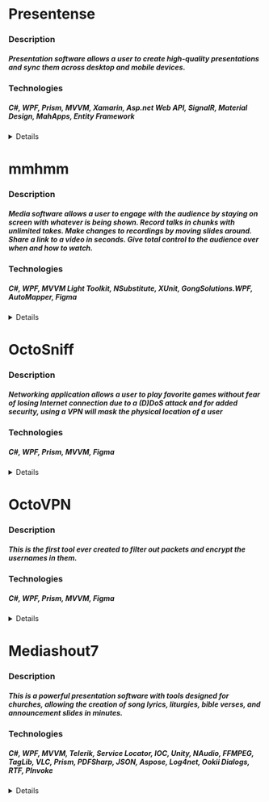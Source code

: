 # Presentense

### Description
##### Presentation software allows a user to create high-quality presentations and sync them across desktop and mobile devices.
  
### Technologies
##### C#, WPF, Prism, MVVM, Xamarin, Asp.net Web API, SignalR, Material Design, MahApps, Entity Framework

<details>
  <summary>Details</summary>
  
</details>

# mmhmm

### Description
##### Media software allows a user to engage with the audience by staying on screen with whatever is being shown. Record talks in chunks with unlimited takes. Make changes to recordings by moving slides around. Share a link to a video in seconds. Give total control to the audience over when and how to watch.
  
### Technologies
##### C#, WPF, MVVM Light Toolkit, NSubstitute, XUnit, GongSolutions.WPF, AutoMapper, Figma

<details>
  <summary>Details</summary>
  
  #### Working Area
  ![image](https://user-images.githubusercontent.com/59287893/154857667-468c05ca-877c-49a7-aeb1-50b9cede0bae.png)

  #### Rooms Catalog
  ![image](https://user-images.githubusercontent.com/59287893/154857749-7ebbd04a-b286-4aa3-ac86-2a34587c9cce.png)

  #### Slides Editor
  ![image](https://user-images.githubusercontent.com/59287893/154857772-4e85aae5-b576-47e6-b028-35a2e200931a.png)
  
</details>

# OctoSniff

### Description
##### Networking application allows a user to play favorite games without fear of losing Internet connection due to a (D)DoS attack and for added security, using a VPN will mask the physical location of a user
  
### Technologies
##### C#, WPF, Prism, MVVM, Figma

<details>
  <summary>Details</summary>
  
</details>

# OctoVPN

### Description
##### This is the first tool ever created to filter out packets and encrypt the usernames in them.
  
### Technologies
##### C#, WPF, Prism, MVVM, Figma

<details>
  <summary>Details</summary>
  
  #### Login Window
  ![image](https://user-images.githubusercontent.com/59287893/154980164-f4c32ebb-975c-48dd-a48d-09ab66769743.png)

  #### Main Window
  ![image](https://user-images.githubusercontent.com/59287893/154981771-628abbdf-39d3-4f6e-832f-0a1faa1e3363.png)

  #### General Settings
  ![image](https://user-images.githubusercontent.com/59287893/154981960-c1341c96-5497-490c-926c-039d19b99403.png)

  #### Shortcuts
  ![image](https://user-images.githubusercontent.com/59287893/154982000-63c6620d-4297-493e-9fca-847d94549202.png)

  #### News
  ![image](https://user-images.githubusercontent.com/59287893/154982215-01a1bbc4-2a39-46f6-95e4-0c4c3f884a74.png)

</details>

# Mediashout7

### Description
##### This is a powerful presentation software with tools designed for churches, allowing the creation of song lyrics, liturgies, bible verses, and announcement slides in minutes.
  
### Technologies
##### C#, WPF, MVVM, Telerik, Service Locator, IOC, Unity, NAudio, FFMPEG, TagLib, VLC, Prism, PDFSharp, JSON, Aspose, Log4net, Ookii Dialogs, RTF, PInvoke
  
<details>
  <summary>Details</summary>

  #### Objects editor
  ![image](https://user-images.githubusercontent.com/59287893/154853917-20cd127d-2c51-4134-929e-1851e2e01539.png)

  #### Lyrics editor
  ![image](https://user-images.githubusercontent.com/59287893/154856355-299fd947-eb91-48db-86db-c4a25460f069.png)
 
  #### Working Area and images
  ![image](https://user-images.githubusercontent.com/59287893/154843965-a9649f85-a835-4d39-bce7-c28eba1b8555.png)

  #### Print Dialog
  ![image](https://user-images.githubusercontent.com/59287893/154844377-f57fd792-e3f1-4614-8e70-81d98731fbec.png)
 
  #### Export Dialog
  ![image](https://user-images.githubusercontent.com/59287893/154844419-6a455afb-cdc9-4313-9430-d5c33273feef.png)
  
  #### Display Settings
  ![image](https://user-images.githubusercontent.com/59287893/154844457-26708fb9-768c-4978-8ec2-660fa597bf1f.png)

  #### Library Settings
  ![image](https://user-images.githubusercontent.com/59287893/154844511-2503a992-dc1b-450b-a684-0bee77a7162b.png)
    
  #### General Settings
  ![image](https://user-images.githubusercontent.com/59287893/154844525-dcdc78e9-66f1-4820-8b79-b2535684df11.png)
 
  #### Images Library
  ![image](https://user-images.githubusercontent.com/59287893/154844848-09b8d4c5-9036-4f0f-8a78-b57dec83340e.png)
 
  #### Video Library
  ![image](https://user-images.githubusercontent.com/59287893/154844862-1200e001-b396-40bc-95ef-ab9bf16f85c6.png)
  
  #### Audio Library
  ![image](https://user-images.githubusercontent.com/59287893/154845553-a4e96b56-7bd3-4383-8838-13e6cc108cb4.png)
  
  #### Key Objects Plugin - News Ribbon
  ![image](https://user-images.githubusercontent.com/59287893/154845958-58c6a456-6cd7-47a8-96ac-9d772fbbccc4.png)

  #### Key Objects Plugin - Clock
  ![image](https://user-images.githubusercontent.com/59287893/154845985-253c6f29-4f8d-490f-9697-60da0a33510d.png)
 
  #### Key Objects Plugin - Timer
  ![image](https://user-images.githubusercontent.com/59287893/154846050-22ac3776-d311-4823-937c-0b16fa0194f4.png)
   
  #### Key Objects Plugin - General Text
  ![image](https://user-images.githubusercontent.com/59287893/154846089-728fc709-c6a8-4f9f-aa36-1b918c9bc5ca.png)

  #### Key Objects Plugin - Logo
  ![image](https://user-images.githubusercontent.com/59287893/154846111-ef9b630d-837b-474f-965d-c7b10fbb8bc8.png)

  #### Sermon Builder Plugin
  ![image](https://user-images.githubusercontent.com/59287893/154846136-2b14cd6f-c26e-47b9-8d0f-90d81b92954c.png)
   
  #### Audio Player Plugin
  ![image](https://user-images.githubusercontent.com/59287893/154846197-b001e348-279b-4dcf-a0c0-6d17fe83aa70.png)

  #### Object Effects
  ![image](https://user-images.githubusercontent.com/59287893/154846235-f47efbd2-7721-4fc6-9a50-a58b05d18b9d.png)

  #### Object Manipulations
  ![image](https://user-images.githubusercontent.com/59287893/154846258-0239e7ec-04f9-4739-a489-48480b63e0d2.png)
  
  #### Background Settings - Color
  ![image](https://user-images.githubusercontent.com/59287893/154846346-515fb647-8227-4192-9398-af0777847a5e.png)

  #### Background Settings - Image/Video
  ![image](https://user-images.githubusercontent.com/59287893/154846362-8014ed76-f7d9-4021-a060-ad4234bb9482.png)

  #### Background Settings - Audio
  ![image](https://user-images.githubusercontent.com/59287893/154846373-39508991-586f-4d45-9b07-21d0558d934e.png)

  #### Video Player
  https://user-images.githubusercontent.com/59287893/154844322-4fe5e098-372c-4420-9b64-20ee50bee83f.mp4

  #### Drag Drop Preview
  https://user-images.githubusercontent.com/59287893/154844817-c120cc20-3043-4c81-8b7a-70216db89192.mp4

  #### News Ribbon
  https://user-images.githubusercontent.com/59287893/154845844-60da73eb-f799-4fb6-bd24-b0abbae5d92f.mp4
  
</details>
